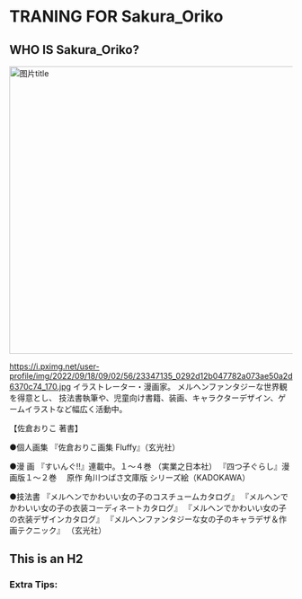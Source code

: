 #  TRANING FOR Sakura_Oriko

## WHO IS Sakura_Oriko?


<!DOCTYPE html>

<img src="https://github.com/ShiinaMono/sakura_oriko/blob/master/pictures/skara.jpeg" width="512" height="512" title="图片title">


https://i.pximg.net/user-profile/img/2022/09/18/09/02/56/23347135_0292d12b047782a073ae50a2d6370c74_170.jpg
イラストレーター・漫画家。
メルヘンファンタジーな世界観を得意とし、
技法書執筆や、児童向け書籍、装画、キャラクターデザイン、ゲームイラストなど幅広く活動中。

【佐倉おりこ 著書】

●個人画集
『佐倉おりこ画集 Fluffy』（玄光社）

●漫 画
『すいんぐ!!』連載中。１～４巻 （実業之日本社）
『四つ子ぐらし』漫画版１～２巻
　原作 角川つばさ文庫版 シリーズ絵（KADOKAWA）

●技法書
『メルヘンでかわいい女の子のコスチュームカタログ』
『メルヘンでかわいい女の子の衣装コーディネートカタログ』
『メルヘンでかわいい女の子の衣装デザインカタログ』
『メルヘンファンタジーな女の子のキャラデザ＆作画テクニック』
（玄光社）

## This is an H2

### Extra Tips:
